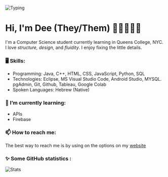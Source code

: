 ![Typing](https://readme-typing-svg.herokuapp.com/?color=%236233F7&width=600&size=26&multiline=true&lines=git+config+user.name+"@davlsb"+;)


# Hi, I'm Dee (They/Them) 👋🏻👨🏻‍💻

I'm a Computer Science student currently learning in Queens College, NYC.  <br />
I love _structure, design,_ and _fluidity_. I enjoy fixing the little details.

### 🖥 Skills:
- Programming: Java, C++, HTML, CSS, JavaScript, Python, SQL
- Technologies: Eclipse, MS Visual Studio Code, Android Studio, MYSQL. pgAdmin, Git, Github, Tableau, Google Colab
- Spoken Languages: Hebrew (Native)

### 🌱 I’m currently learning:
- APIs
- Firebase

### 📫 How to reach me:
The best way to reach me is by using on the options on my [website](https://deedev.dev)

### ✨ Some GitHub statistics :
![Stats](https://github-readme-stats.vercel.app/api?username=davlsb&show_icons=true&theme=buefy)

<!--
**davlsb/davlsb** is a ✨ _special_ ✨ repository because its `README.md` (this file) appears on your GitHub profile.

Here are some ideas to get you started:

- 🔭 I’m currently working on ...
- 🌱 I’m currently learning ...
- 👯 I’m looking to collaborate on ...
- 🤔 I’m looking for help with ...
- 💬 Ask me about ...
- 📫 How to reach me: ...
- 😄 Pronouns: ...
- ⚡ Fun fact: ...

-->
